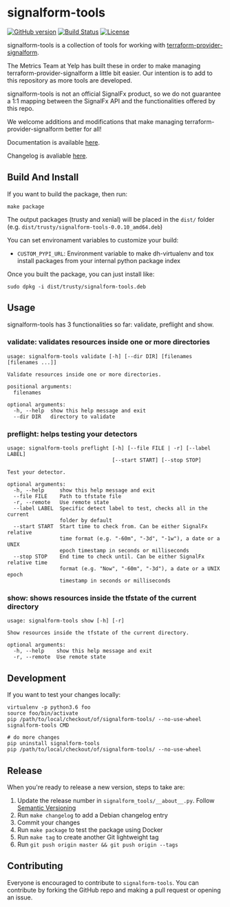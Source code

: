 # signalform-tools

[![GitHub version](https://badge.fury.io/gh/Yelp%2Fsignalform-tools.svg)](https://badge.fury.io/gh/Yelp%2Fsignalform-tools)
[![Build Status](https://travis-ci.org/Yelp/signalform-tools.svg?branch=master)](https://travis-ci.org/Yelp/signalform-tools)
[![License](https://img.shields.io/badge/License-Apache%202.0-blue.svg)](https://opensource.org/licenses/Apache-2.0)

signalform-tools is a collection of tools for working with [terraform-provider-signalform](https://github.com/Yelp/terraform-provider-signalform).

The Metrics Team at Yelp has built these in order to make managing terraform-provider-signalform a little bit easier. Our intention is to add to this repository as more tools are developed.

signalform-tools is not an official SignalFx product, so we do not guarantee a 1:1 mapping between the SignalFx API and the functionalities offered by this repo.

We welcome additions and modifications that make managing terraform-provider-signalform better for all!

Documentation is available [here](https://yelp.github.io/signalform-tools/).

Changelog is avaliable [here](https://github.com/Yelp/signalform-tools/blob/master/debian/changelog).

## Build And Install

If you want to build the package, then run:
```shell
make package
```

The output packages (trusty and xenial) will be placed in the `dist/` folder (e.g. `dist/trusty/signalform-tools-0.0.10_amd64.deb`)

You can set environament variables to customize your build:

* `CUSTOM_PYPI_URL`: Environment variable to make dh-virtualenv and tox install packages from your internal python package index

Once you built the package, you can just install like:
```shell
sudo dpkg -i dist/trusty/signalform-tools.deb
```

## Usage

signalform-tools has 3 functionalities so far: validate, preflight and show.

### validate: validates resources inside one or more directories
```
usage: signalform-tools validate [-h] [--dir DIR] [filenames [filenames ...]]

Validate resources inside one or more directories.

positional arguments:
  filenames

optional arguments:
  -h, --help  show this help message and exit
  --dir DIR   directory to validate
```

### preflight: helps testing your detectors
```
usage: signalform-tools preflight [-h] [--file FILE | -r] [--label LABEL]
                                  [--start START] [--stop STOP]

Test your detector.

optional arguments:
  -h, --help     show this help message and exit
  --file FILE    Path to tfstate file
  -r, --remote   Use remote state
  --label LABEL  Specific detect label to test, checks all in the current
                 folder by default
  --start START  Start time to check from. Can be either SignalFx relative
                 time format (e.g. "-60m", "-3d", "-1w"), a date or a UNIX
                 epoch timestamp in seconds or milliseconds
  --stop STOP    End time to check until. Can be either SignalFx relative time
                 format (e.g. "Now", "-60m", "-3d"), a date or a UNIX epoch
                 timestamp in seconds or milliseconds
```

### show: shows resources inside the tfstate of the current directory
```
usage: signalform-tools show [-h] [-r]

Show resources inside the tfstate of the current directory.

optional arguments:
  -h, --help    show this help message and exit
  -r, --remote  Use remote state
```

## Development

If you want to test your changes locally:
```shell
virtualenv -p python3.6 foo
source foo/bin/activate
pip /path/to/local/checkout/of/signalform-tools/ --no-use-wheel
signalform-tools CMD

# do more changes
pip uninstall signalform-tools
pip /path/to/local/checkout/of/signalform-tools/ --no-use-wheel
```

## Release

When you're ready to release a new version, steps to take are:

1. Update the release number in `signalform_tools/__about__.py`. Follow [Semantic Versioning](http://semver.org/)
1. Run `make changelog` to add a Debian changelog entry
1. Commit your changes
1. Run `make package` to test the package using Docker
1. Run `make tag` to create another Git lightweight tag
1. Run `git push origin master && git push origin --tags`

## Contributing
Everyone is encouraged to contribute to `signalform-tools`. You can contribute by forking the GitHub repo and making a pull request or opening an issue.
